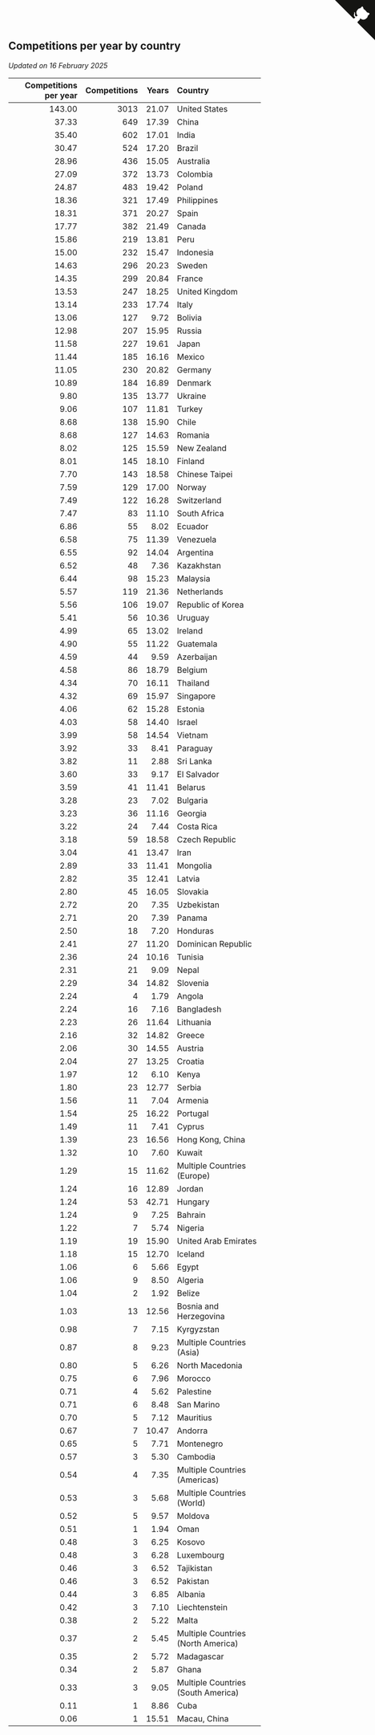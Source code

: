 ## Competitions per year by country

*Updated on 16 February 2025*

| Competitions per year | Competitions | Years | Country |
| ---: | ---: | ---: | :--- |
| 143.00 | 3013 | 21.07 | United States |
| 37.33 | 649 | 17.39 | China |
| 35.40 | 602 | 17.01 | India |
| 30.47 | 524 | 17.20 | Brazil |
| 28.96 | 436 | 15.05 | Australia |
| 27.09 | 372 | 13.73 | Colombia |
| 24.87 | 483 | 19.42 | Poland |
| 18.36 | 321 | 17.49 | Philippines |
| 18.31 | 371 | 20.27 | Spain |
| 17.77 | 382 | 21.49 | Canada |
| 15.86 | 219 | 13.81 | Peru |
| 15.00 | 232 | 15.47 | Indonesia |
| 14.63 | 296 | 20.23 | Sweden |
| 14.35 | 299 | 20.84 | France |
| 13.53 | 247 | 18.25 | United Kingdom |
| 13.14 | 233 | 17.74 | Italy |
| 13.06 | 127 | 9.72 | Bolivia |
| 12.98 | 207 | 15.95 | Russia |
| 11.58 | 227 | 19.61 | Japan |
| 11.44 | 185 | 16.16 | Mexico |
| 11.05 | 230 | 20.82 | Germany |
| 10.89 | 184 | 16.89 | Denmark |
| 9.80 | 135 | 13.77 | Ukraine |
| 9.06 | 107 | 11.81 | Turkey |
| 8.68 | 138 | 15.90 | Chile |
| 8.68 | 127 | 14.63 | Romania |
| 8.02 | 125 | 15.59 | New Zealand |
| 8.01 | 145 | 18.10 | Finland |
| 7.70 | 143 | 18.58 | Chinese Taipei |
| 7.59 | 129 | 17.00 | Norway |
| 7.49 | 122 | 16.28 | Switzerland |
| 7.47 | 83 | 11.10 | South Africa |
| 6.86 | 55 | 8.02 | Ecuador |
| 6.58 | 75 | 11.39 | Venezuela |
| 6.55 | 92 | 14.04 | Argentina |
| 6.52 | 48 | 7.36 | Kazakhstan |
| 6.44 | 98 | 15.23 | Malaysia |
| 5.57 | 119 | 21.36 | Netherlands |
| 5.56 | 106 | 19.07 | Republic of Korea |
| 5.41 | 56 | 10.36 | Uruguay |
| 4.99 | 65 | 13.02 | Ireland |
| 4.90 | 55 | 11.22 | Guatemala |
| 4.59 | 44 | 9.59 | Azerbaijan |
| 4.58 | 86 | 18.79 | Belgium |
| 4.34 | 70 | 16.11 | Thailand |
| 4.32 | 69 | 15.97 | Singapore |
| 4.06 | 62 | 15.28 | Estonia |
| 4.03 | 58 | 14.40 | Israel |
| 3.99 | 58 | 14.54 | Vietnam |
| 3.92 | 33 | 8.41 | Paraguay |
| 3.82 | 11 | 2.88 | Sri Lanka |
| 3.60 | 33 | 9.17 | El Salvador |
| 3.59 | 41 | 11.41 | Belarus |
| 3.28 | 23 | 7.02 | Bulgaria |
| 3.23 | 36 | 11.16 | Georgia |
| 3.22 | 24 | 7.44 | Costa Rica |
| 3.18 | 59 | 18.58 | Czech Republic |
| 3.04 | 41 | 13.47 | Iran |
| 2.89 | 33 | 11.41 | Mongolia |
| 2.82 | 35 | 12.41 | Latvia |
| 2.80 | 45 | 16.05 | Slovakia |
| 2.72 | 20 | 7.35 | Uzbekistan |
| 2.71 | 20 | 7.39 | Panama |
| 2.50 | 18 | 7.20 | Honduras |
| 2.41 | 27 | 11.20 | Dominican Republic |
| 2.36 | 24 | 10.16 | Tunisia |
| 2.31 | 21 | 9.09 | Nepal |
| 2.29 | 34 | 14.82 | Slovenia |
| 2.24 | 4 | 1.79 | Angola |
| 2.24 | 16 | 7.16 | Bangladesh |
| 2.23 | 26 | 11.64 | Lithuania |
| 2.16 | 32 | 14.82 | Greece |
| 2.06 | 30 | 14.55 | Austria |
| 2.04 | 27 | 13.25 | Croatia |
| 1.97 | 12 | 6.10 | Kenya |
| 1.80 | 23 | 12.77 | Serbia |
| 1.56 | 11 | 7.04 | Armenia |
| 1.54 | 25 | 16.22 | Portugal |
| 1.49 | 11 | 7.41 | Cyprus |
| 1.39 | 23 | 16.56 | Hong Kong, China |
| 1.32 | 10 | 7.60 | Kuwait |
| 1.29 | 15 | 11.62 | Multiple Countries (Europe) |
| 1.24 | 16 | 12.89 | Jordan |
| 1.24 | 53 | 42.71 | Hungary |
| 1.24 | 9 | 7.25 | Bahrain |
| 1.22 | 7 | 5.74 | Nigeria |
| 1.19 | 19 | 15.90 | United Arab Emirates |
| 1.18 | 15 | 12.70 | Iceland |
| 1.06 | 6 | 5.66 | Egypt |
| 1.06 | 9 | 8.50 | Algeria |
| 1.04 | 2 | 1.92 | Belize |
| 1.03 | 13 | 12.56 | Bosnia and Herzegovina |
| 0.98 | 7 | 7.15 | Kyrgyzstan |
| 0.87 | 8 | 9.23 | Multiple Countries (Asia) |
| 0.80 | 5 | 6.26 | North Macedonia |
| 0.75 | 6 | 7.96 | Morocco |
| 0.71 | 4 | 5.62 | Palestine |
| 0.71 | 6 | 8.48 | San Marino |
| 0.70 | 5 | 7.12 | Mauritius |
| 0.67 | 7 | 10.47 | Andorra |
| 0.65 | 5 | 7.71 | Montenegro |
| 0.57 | 3 | 5.30 | Cambodia |
| 0.54 | 4 | 7.35 | Multiple Countries (Americas) |
| 0.53 | 3 | 5.68 | Multiple Countries (World) |
| 0.52 | 5 | 9.57 | Moldova |
| 0.51 | 1 | 1.94 | Oman |
| 0.48 | 3 | 6.25 | Kosovo |
| 0.48 | 3 | 6.28 | Luxembourg |
| 0.46 | 3 | 6.52 | Tajikistan |
| 0.46 | 3 | 6.52 | Pakistan |
| 0.44 | 3 | 6.85 | Albania |
| 0.42 | 3 | 7.10 | Liechtenstein |
| 0.38 | 2 | 5.22 | Malta |
| 0.37 | 2 | 5.45 | Multiple Countries (North America) |
| 0.35 | 2 | 5.72 | Madagascar |
| 0.34 | 2 | 5.87 | Ghana |
| 0.33 | 3 | 9.05 | Multiple Countries (South America) |
| 0.11 | 1 | 8.86 | Cuba |
| 0.06 | 1 | 15.51 | Macau, China |


<a href="https://github.com/jonatanklosko/wca_statistics" class="github-corner" aria-label="View source on Github"><svg width="80" height="80" viewBox="0 0 250 250" style="fill:#151513; color:#fff; position: absolute; top: 0; border: 0; right: 0;" aria-hidden="true"><path d="M0,0 L115,115 L130,115 L142,142 L250,250 L250,0 Z"></path><path d="M128.3,109.0 C113.8,99.7 119.0,89.6 119.0,89.6 C122.0,82.7 120.5,78.6 120.5,78.6 C119.2,72.0 123.4,76.3 123.4,76.3 C127.3,80.9 125.5,87.3 125.5,87.3 C122.9,97.6 130.6,101.9 134.4,103.2" fill="currentColor" style="transform-origin: 130px 106px;" class="octo-arm"></path><path d="M115.0,115.0 C114.9,115.1 118.7,116.5 119.8,115.4 L133.7,101.6 C136.9,99.2 139.9,98.4 142.2,98.6 C133.8,88.0 127.5,74.4 143.8,58.0 C148.5,53.4 154.0,51.2 159.7,51.0 C160.3,49.4 163.2,43.6 171.4,40.1 C171.4,40.1 176.1,42.5 178.8,56.2 C183.1,58.6 187.2,61.8 190.9,65.4 C194.5,69.0 197.7,73.2 200.1,77.6 C213.8,80.2 216.3,84.9 216.3,84.9 C212.7,93.1 206.9,96.0 205.4,96.6 C205.1,102.4 203.0,107.8 198.3,112.5 C181.9,128.9 168.3,122.5 157.7,114.1 C157.9,116.9 156.7,120.9 152.7,124.9 L141.0,136.5 C139.8,137.7 141.6,141.9 141.8,141.8 Z" fill="currentColor" class="octo-body"></path></svg></a><style>.github-corner:hover .octo-arm{animation:octocat-wave 560ms ease-in-out}@keyframes octocat-wave{0%,100%{transform:rotate(0)}20%,60%{transform:rotate(-25deg)}40%,80%{transform:rotate(10deg)}}@media (max-width:500px){.github-corner:hover .octo-arm{animation:none}.github-corner .octo-arm{animation:octocat-wave 560ms ease-in-out}}</style>
